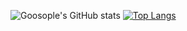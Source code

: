![Goosople's GitHub stats](https://github-readme-stats.vercel.app/api?username=goosople&show_icons=true)
[![Top Langs](https://github-readme-stats.vercel.app/api/top-langs/?username=Goosople)](https://github.com/anuraghazra/github-readme-stats)
<!--
### Hi there 👋

**Goosople/goosople** is a ✨ _special_ ✨ repository because its `README.md` (this file) appears on your GitHub profile.

Here are some ideas to get you started:

- 🔭 I’m currently working on ...
- 🌱 I’m currently learning ...
- 👯 I’m looking to collaborate on ...
- 🤔 I’m looking for help with ...
- 💬 Ask me about ...
- 📫 How to reach me: ...
- 😄 Pronouns: ...
- ⚡ Fun fact: ...
-->
